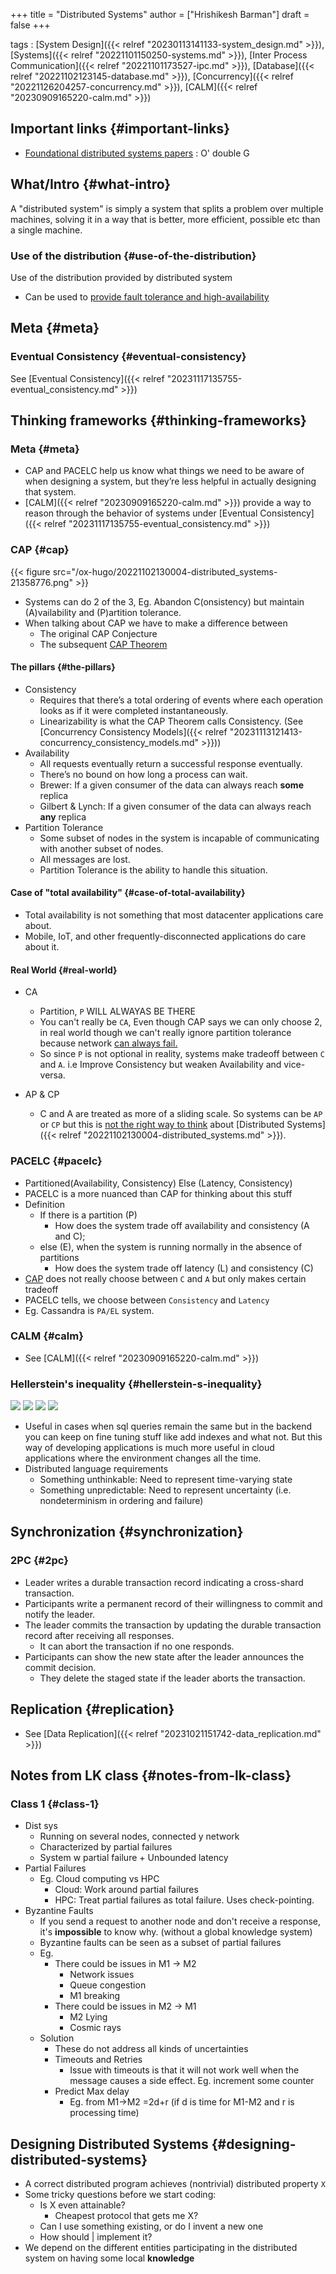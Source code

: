 +++
title = "Distributed Systems"
author = ["Hrishikesh Barman"]
draft = false
+++

tags
: [System Design]({{< relref "20230113141133-system_design.md" >}}), [Systems]({{< relref "20221101150250-systems.md" >}}), [Inter Process Communication]({{< relref "20221101173527-ipc.md" >}}), [Database]({{< relref "20221102123145-database.md" >}}), [Concurrency]({{< relref "20221126204257-concurrency.md" >}}), [CALM]({{< relref "20230909165220-calm.md" >}})


## Important links {#important-links}

-   [Foundational distributed systems papers](https://muratbuffalo.blogspot.com/2021/02/foundational-distributed-systems-papers.html?m=1) : O' double G


## What/Intro {#what-intro}

A "distributed system" is simply a system that splits a problem over multiple machines, solving it in a way that is better, more efficient, possible etc than a single machine.


### Use of the distribution {#use-of-the-distribution}

Use of the distribution provided by distributed system

-   Can be used to [provide fault tolerance and high-availability](https://news.ycombinator.com/item?id=32540234)


## Meta {#meta}


### Eventual Consistency {#eventual-consistency}

See [Eventual Consistency]({{< relref "20231117135755-eventual_consistency.md" >}})


## Thinking frameworks {#thinking-frameworks}


### Meta {#meta}

-   CAP and PACELC help us know what things we need to be aware of when designing a system, but they’re less helpful in actually designing that system.
-   [CALM]({{< relref "20230909165220-calm.md" >}}) provide a way to reason through the behavior of systems under [Eventual Consistency]({{< relref "20231117135755-eventual_consistency.md" >}})


### CAP {#cap}

{{< figure src="/ox-hugo/20221102130004-distributed_systems-21358776.png" >}}

-   Systems can do 2 of the 3, Eg. Abandon C(onsistency) but maintain (A)vailability and (P)artition tolerance.
-   When talking about CAP we have to make a difference between
    -   The original CAP Conjecture
    -   The subsequent [CAP Theorem](https://www.cl.cam.ac.uk/research/dtg/archived/files/publications/public/mk428/cap-critique.pdf)


#### The pillars {#the-pillars}

-   Consistency
    -   Requires that there’s a total ordering of events where each operation looks as if it were completed instantaneously.
    -   Linearizability is what the CAP Theorem calls Consistency. (See [Concurrency Consistency Models]({{< relref "20231113121413-concurrency_consistency_models.md" >}}))
-   Availability
    -   All requests eventually return a successful response eventually.
    -   There’s no bound on how long a process can wait.
    -   Brewer: If a given consumer of the data can always reach **some** replica
    -   Gilbert &amp; Lynch: If a given consumer of the data can always reach **any** replica
-   Partition Tolerance
    -   Some subset of nodes in the system is incapable of communicating with another subset of nodes.
    -   All messages are lost.
    -   Partition Tolerance is the ability to handle this situation.


#### Case of "total availability" {#case-of-total-availability}

-   Total availability is not something that most datacenter applications care about.
-   Mobile, IoT, and other frequently-disconnected applications do care about it.


#### Real World {#real-world}

<!--list-separator-->

-  CA

    -   Partition, `P` WILL ALWAYAS BE THERE
    -   You can't really be `CA`, Even though CAP says we can only choose 2, in real world though we can't really ignore partition tolerance because network [can always fail.](https://codahale.com/you-cant-sacrifice-partition-tolerance/)
    -   So since `P` is not optional in reality, systems make tradeoff between `C` and `A`. i.e Improve Consistency but weaken Availability and vice-versa.

<!--list-separator-->

-  AP &amp; CP

    -   C and A are treated as more of a sliding scale. So systems can be `AP` or `CP` but this is [not the right way to think](https://martin.kleppmann.com/2015/05/11/please-stop-calling-databases-cp-or-ap.html) about [Distributed Systems]({{< relref "20221102130004-distributed_systems.md" >}}).


### PACELC {#pacelc}

-   Partitioned(Availability, Consistency) Else (Latency, Consistency)
-   PACELC is a more nuanced than CAP for thinking about this stuff
-   Definition
    -   If there is a partition (P)
        -   How does the system trade off availability and consistency (A and C);
    -   else (E), when the system is running normally in the absence of partitions
        -   How does the system trade off latency (L) and consistency (C)
-   [CAP](#cap) does not really choose between `C` and `A` but only makes certain tradeoff
-   PACELC tells, we choose between `Consistency` and `Latency`
-   Eg. Cassandra is `PA/EL` system.


### CALM {#calm}

-   See [CALM]({{< relref "20230909165220-calm.md" >}})


### Hellerstein's inequality {#hellerstein-s-inequality}

![](/ox-hugo/20221102130004-distributed_systems-264773258.png)
![](/ox-hugo/20221102130004-distributed_systems-172090201.png)
![](/ox-hugo/20221102130004-distributed_systems-1420368844.png)
![](/ox-hugo/20221102130004-distributed_systems-1839879694.png)

-   Useful in cases when sql queries remain the same but in the backend you can keep on fine tuning stuff like add indexes and what not. But this way of developing applications is much more useful in cloud applications where the environment changes all the time.
-   Distributed language requirements
    -   Something unthinkable: Need to represent time-varying state
    -   Something unpredictable: Need to represent uncertainty (i.e. nondeterminism in ordering and failure)


## Synchronization {#synchronization}


### 2PC {#2pc}

-   Leader writes a durable transaction record indicating a cross-shard transaction.
-   Participants write a permanent record of their willingness to commit and notify the leader.
-   The leader commits the transaction by updating the durable transaction record after receiving all responses.
    -   It can abort the transaction if no one responds.
-   Participants can show the new state after the leader announces the commit decision.
    -   They delete the staged state if the leader aborts the transaction.


## Replication {#replication}

-   See [Data Replication]({{< relref "20231021151742-data_replication.md" >}})


## Notes from LK class {#notes-from-lk-class}


### Class 1 {#class-1}

-   Dist sys
    -   Running on several nodes, connected y network
    -   Characterized by partial failures
    -   System w partial failure + Unbounded latency
-   Partial Failures
    -   Eg. Cloud computing vs HPC
        -   Cloud: Work around partial failures
        -   HPC: Treat partial failures as total failure. Uses check-pointing.
-   Byzantine Faults
    -   If you send a request to another node and don't receive a response, it's **impossible** to know why. (without a global knowledge system)
    -   Byzantine faults can be seen as a subset of partial failures
    -   Eg.
        -   There could be issues in M1 -&gt; M2
            -   Network issues
            -   Queue congestion
            -   M1 breaking
        -   There could be issues in M2 -&gt; M1
            -   M2 Lying
            -   Cosmic rays
    -   Solution
        -   These do not address all kinds of uncertainties
        -   Timeouts and Retries
            -   Issue with timeouts is that it will not work well when the message causes a side effect. Eg. increment some counter
        -   Predict Max delay
            -   Eg. from M1-&gt;M2 =2d+r (if d is time for M1-M2 and r is processing time)


## Designing Distributed Systems {#designing-distributed-systems}

-   A correct distributed program achieves (nontrivial) distributed property `X`
-   Some tricky questions before we start coding:
    -   Is X even attainable?
        -   Cheapest protocol that gets me X?
    -   Can I use something existing, or do I invent a new one
    -   How should | implement it?
-   We depend on the different entities participating in the distributed system on having some local **knowledge**
